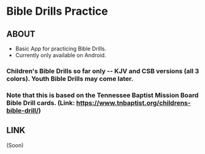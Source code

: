 # Bible Drills Practice
## ABOUT
- Basic App for practicing Bible Drills.
- Currently only available on Android.

### Children's Bible Drills so far only -- KJV and CSB versions (all 3 colors). Youth Bible Drills may come later.
### Note that this is based on the Tennessee Baptist Mission Board Bible Drill cards. (Link: https://www.tnbaptist.org/childrens-bible-drill/)

## LINK
(Soon)
